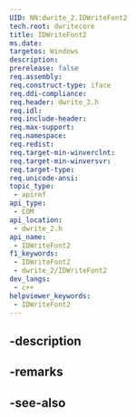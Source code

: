 ```yaml
---
UID: NN:dwrite_2.IDWriteFont2
tech.root: dwritecore
title: IDWriteFont2
ms.date: 
targetos: Windows
description: 
prerelease: false
req.assembly: 
req.construct-type: iface
req.ddi-compliance: 
req.header: dwrite_2.h
req.idl: 
req.include-header: 
req.max-support: 
req.namespace: 
req.redist: 
req.target-min-winverclnt: 
req.target-min-winversvr: 
req.target-type: 
req.unicode-ansi: 
topic_type:
 - apiref
api_type:
 - COM
api_location:
 - dwrite_2.h
api_name:
 - IDWriteFont2
f1_keywords:
 - IDWriteFont2
 - dwrite_2/IDWriteFont2
dev_langs:
 - c++
helpviewer_keywords:
 - IDWriteFont2
---
```


## -description

## -remarks

## -see-also

